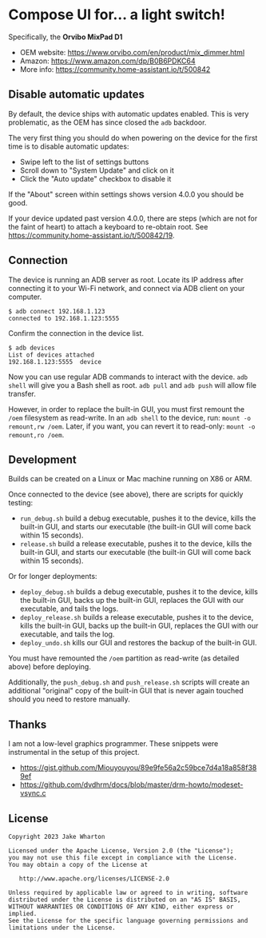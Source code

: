 # Compose UI for… a light switch!

Specifically, the **Orvibo MixPad D1**

 * OEM website: https://www.orvibo.com/en/product/mix_dimmer.html
 * Amazon: https://www.amazon.com/dp/B0B6PDKC64
 * More info: https://community.home-assistant.io/t/500842


## Disable automatic updates

By default, the device ships with automatic updates enabled. This is very problematic,
as the OEM has since closed the `adb` backdoor.

The very first thing you should do when powering on the device for the first time
is to disable automatic updates:

- Swipe left to the list of settings buttons
- Scroll down to "System Update" and click on it
- Click the "Auto update" checkbox to disable it

If the "About" screen within settings shows version 4.0.0 you should be good.

If your device updated past version 4.0.0, there are steps (which are not for the faint of heart)
to attach a keyboard to re-obtain root. See https://community.home-assistant.io/t/500842/19.


## Connection

The device is running an ADB server as root. Locate its IP address after connecting it to
your Wi-Fi network, and connect via ADB client on your computer.

```
$ adb connect 192.168.1.123
connected to 192.168.1.123:5555
```

Confirm the connection in the device list.

```
$ adb devices
List of devices attached
192.168.1.123:5555	device
```

Now you can use regular ADB commands to interact with the device.
`adb shell` will give you a Bash shell as root.
`adb pull` and `adb push` will allow file transfer.

However, in order to replace the built-in GUI, you must first remount the `/oem` filesystem as read-write.
In an `adb shell` to the device, run: `mount -o remount,rw /oem`. Later, if you want, you can revert
it to read-only: `mount -o remount,ro /oem`.


## Development

Builds can be created on a Linux or Mac machine running on X86 or ARM.

Once connected to the device (see above), there are scripts for quickly testing:

 * `run_debug.sh` build a debug executable, pushes it to the device, kills the built-in GUI,
   and starts our executable (the built-in GUI will come back within 15 seconds).
 * `release.sh` build a release executable, pushes it to the device, kills the built-in GUI,
   and starts our executable (the built-in GUI will come back within 15 seconds).

Or for longer deployments:

 * `deploy_debug.sh` builds a debug executable, pushes it to the device, kills the built-in GUI,
   backs up the built-in GUI, replaces the GUI with our executable, and tails the logs.
 * `deploy_release.sh` builds a release executable, pushes it to the device, kills the built-in GUI,
   backs up the built-in GUI, replaces the GUI with our executable, and tails the log.
 * `deploy_undo.sh` kills our GUI and restores the backup of the built-in GUI.

You must have remounted the `/oem` partition as read-write (as detailed above) before deploying.

Additionally, the `push_debug.sh` and `push_release.sh` scripts will create an additional "original"
copy of the built-in GUI that is never again touched should you need to restore manually.


## Thanks

I am not a low-level graphics programmer.
These snippets were instrumental in the setup of this project.

- https://gist.github.com/Miouyouyou/89e9fe56a2c59bce7d4a18a858f389ef
- https://github.com/dvdhrm/docs/blob/master/drm-howto/modeset-vsync.c


## License

    Copyright 2023 Jake Wharton

    Licensed under the Apache License, Version 2.0 (the "License");
    you may not use this file except in compliance with the License.
    You may obtain a copy of the License at

       http://www.apache.org/licenses/LICENSE-2.0

    Unless required by applicable law or agreed to in writing, software
    distributed under the License is distributed on an "AS IS" BASIS,
    WITHOUT WARRANTIES OR CONDITIONS OF ANY KIND, either express or implied.
    See the License for the specific language governing permissions and
    limitations under the License.
